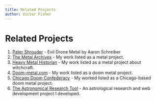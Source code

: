```yaml
---
title: Related Projects
author: Victor Fisher
---
```


# Related Projects

1.  [Pater Shrouder](https://patershrouder.bandcamp.com/) - Evil Drone Metal by Aaron Schreiber
2.  [The Metal Archives](https://www.metal-archives.com/bands/The_Reverend_of_Despair/) - My work listed as a metal project.
3.  [Heavy Metal Historian](https://web.archive.org/web/20190425105956/http://heavymetal666.com/2015/06/26/witches-and-metal/) - My work listed as a metal project about witchcraft.
4.  [Doom-metal.com](http://doom-metal.com/bands.php?band=1854) - My work listed as a doom metal project.
5.  [Chicago Doom Confederacy](http://www.chicagodoomconfederacy.com/band/the-reverend-of-despair/) - My worked listed as a Chicago-based doom metal project.
6.  [The Astronomical Research Tool](https://astronomical-research-tool.herokuapp.com/) - An astrological research and web development project I developed.